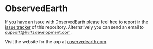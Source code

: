 # ObservedEarth
If you have an issue with ObservedEarth please feel free to report in the [issue tracker](https://github.com/lachlanhurst/observedearth-web/issues) of this repository. Alternatively you can send an email to <support@hurtsdevelopment.com>.

Visit the website for the app at [observedearth.com](http://observedearth.com).
